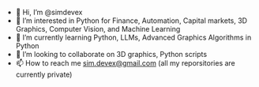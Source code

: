 - 👋 Hi, I’m @simdevex
- 👀 I’m interested in Python for Finance, Automation, Capital markets, 3D Graphics, Computer Vision, and Machine Learning
- 🌱 I’m currently learning Python, LLMs, Advanced Graphics Algorithms in Python
- 💞️ I’m looking to collaborate on 3D graphics, Python scripts
- 📫 How to reach me sim.devex@gmail.com (all my reporsitories are currently private)
<!---
simdevex/simdevex is a ✨ special ✨ repository because its `README.md` (this file) appears on your GitHub profile.
You can click the Preview link to take a look at your changes.
--->
